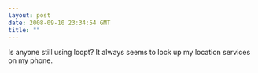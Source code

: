 ```yaml
---
layout: post
date: 2008-09-10 23:34:54 GMT
title: ""
---
```

Is anyone still using loopt? It always seems to lock up my location services on my phone.